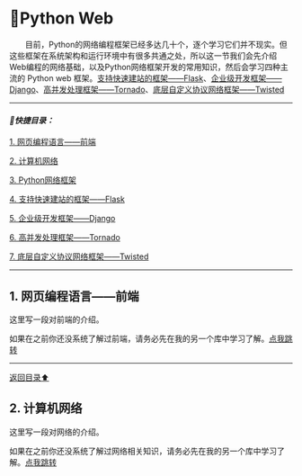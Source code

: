 # 💬Python Web
&emsp;&emsp;目前，Python的网络编程框架已经多达几十个，逐个学习它们并不现实。但这些框架在系统架构和运行环境中有很多共通之处，所以这一节我们会先介绍Web编程的网络基础，以及Python网络框架开发的常用知识，然后会学习四种主流的 Python web 框架。[支持快速建站的框架——Flask](#)、[企业级开发框架——Django](#)、[高并发处理框架——Tornado](#)、[底层自定义协议网络框架——Twisted](#)

---

#### *📑快捷目录：* 
[1. 网页编程语言——前端](#1)

[2. 计算机网络](#2)

[3. Python网络框架](#3)

[4. 支持快速建站的框架——Flask](#4)

[5. 企业级开发框架——Django](#5)

[6. 高并发处理框架——Tornado](#6)

[7. 底层自定义协议网络框架——Twisted](#7)

---

<a name="1"></a>
## 1. 网页编程语言——前端
这里写一段对前端的介绍。

如果在之前你还没系统了解过前端，请务必先在我的另一个库中学习了解。[点我跳转](https://github.com/fmw666/Front-end)

---

[返回目录⬆](#快捷目录)

<a name="2"></a>
## 2. 计算机网络
这里写一段对网络的介绍。

如果在之前你还没系统了解过网络相关知识，请务必先在我的另一个库中学习了解。[点我跳转](#)
